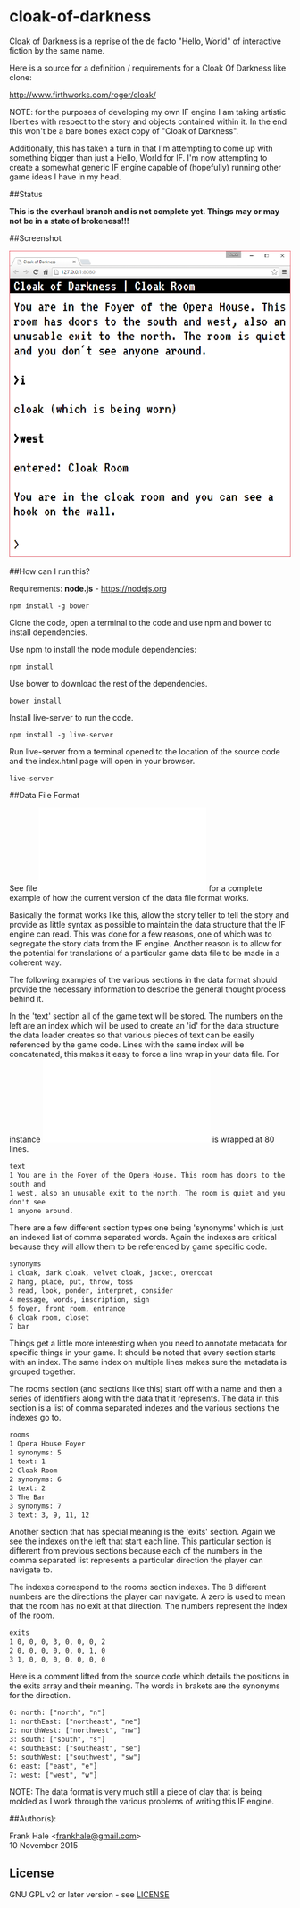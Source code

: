 # cloak-of-darkness

Cloak of Darkness is a reprise of the de facto "Hello, World" of interactive
fiction by the same name.

Here is a source for a definition / requirements for a Cloak Of Darkness like clone:

http://www.firthworks.com/roger/cloak/

NOTE: for the purposes of developing my own IF engine I am taking artistic
liberties with respect to the story and objects contained within it. In the end
this won't be a bare bones exact copy of "Cloak of Darkness".

Additionally, this has taken a turn in that I'm attempting to come up with
something bigger than just a Hello, World for IF. I'm now attempting to create a
somewhat generic IF engine capable of (hopefully) running other game ideas I
have in my head.

##Status

**This is the overhaul branch and is not complete yet. Things may or may not
be in a state of brokeness!!!**

##Screenshot

![Game user interface screenshot](screenshots/game.png)

##How can I run this?

Requirements: <b>node.js</b> - https://nodejs.org

```
npm install -g bower
```

Clone the code, open a terminal to the code and use npm and bower to install dependencies.

Use npm to install the node module dependencies:

```
npm install
```

Use bower to download the rest of the dependencies.

```
bower install
```

Install live-server to run the code.

```
npm install -g live-server
```

Run live-server from a terminal opened to the location of the source code and
the index.html page will open in your browser.

```
live-server
```

##Data File Format

See file ![cloak-of-darkness-data.txt](assets/data/cloak-of-darkness-data.txt)
for a complete example of how the current version of the data file format works.

Basically the format works like this, allow the story teller to tell the story
and provide as little syntax as possible to maintain the data structure that the
IF engine can read. This was done for a few reasons, one of which was to
segregate the story data from the IF engine. Another reason is to allow for the
potential for translations of a particular game data file to be made in a
coherent way.

The following examples of the various sections in the data format should provide
the necessary information to describe the general thought process behind it.

In the 'text' section all of the game text will be stored. The numbers on the
left are an index which will be used to create an 'id' for the data structure
the data loader creates so that various pieces of text can be easily referenced
by the game code. Lines with the same index will be concatenated, this makes it
easy to force a line wrap in your data file. For instance ![cloak-of-darkness-data.txt](assets/data/cloak-of-darkness-data.txt) is wrapped
at 80 lines.

```
text
1 You are in the Foyer of the Opera House. This room has doors to the south and
1 west, also an unusable exit to the north. The room is quiet and you don't see
1 anyone around.
```

There are a few different section types one being 'synonyms' which is just an
indexed list of comma separated words. Again the indexes are critical because
they will allow them to be referenced by game specific code.

```
synonyms
1 cloak, dark cloak, velvet cloak, jacket, overcoat
2 hang, place, put, throw, toss
3 read, look, ponder, interpret, consider
4 message, words, inscription, sign
5 foyer, front room, entrance
6 cloak room, closet
7 bar
```

Things get a little more interesting when you need to annotate metadata for
specific things in your game. It should be noted that every section starts with
an index. The same index on multiple lines makes sure the metadata is grouped
together.

The rooms section (and sections like this) start off with a name and then a
series of identifiers along with the data that it represents. The data in this
section is a list of comma separated indexes and the various sections the
indexes go to.

```
rooms
1 Opera House Foyer
1 synonyms: 5
1 text: 1
2 Cloak Room
2 synonyms: 6
2 text: 2
3 The Bar
3 synonyms: 7
3 text: 3, 9, 11, 12
```

Another section that has special meaning is the 'exits' section. Again we see
the indexes on the left that start each line. This particular section is
different from previous sections because each of the numbers in the comma
separated list represents a particular direction the player can navigate to.

The indexes correspond to the rooms section indexes. The 8 different numbers are
the directions the player can navigate. A zero is used to mean that the room has
no exit at that direction. The numbers represent the index of the room.

```
exits
1 0, 0, 0, 3, 0, 0, 0, 2
2 0, 0, 0, 0, 0, 0, 1, 0
3 1, 0, 0, 0, 0, 0, 0, 0
```

Here is a comment lifted from the source code which details the positions in the
exits array and their meaning. The words in brakets are the synonyms for the
direction.

```
0: north: ["north", "n"]
1: northEast: ["northeast", "ne"]
2: northWest: ["northwest", "nw"]
3: south: ["south", "s"]
4: southEast: ["southeast", "se"]
5: southWest: ["southwest", "sw"]
6: east: ["east", "e"]
7: west: ["west", "w"]
```

NOTE: The data format is very much still a piece of clay that is being molded as
I work through the various problems of writing this IF engine.

##Author(s):

Frank Hale &lt;frankhale@gmail.com&gt;  
10 November 2015

## License

GNU GPL v2 or later version - see [LICENSE](LICENSE)
